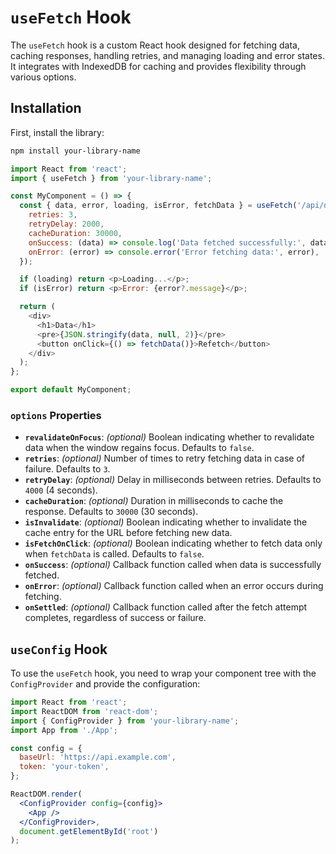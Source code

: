 # `useFetch` Hook

The `useFetch` hook is a custom React hook designed for fetching data, caching responses, handling retries, and managing loading and error states. It integrates with IndexedDB for caching and provides flexibility through various options.

## Installation

First, install the library:

```bash
npm install your-library-name

```

```js
import React from 'react';
import { useFetch } from 'your-library-name';

const MyComponent = () => {
  const { data, error, loading, isError, fetchData } = useFetch('/api/data', {
    retries: 3,
    retryDelay: 2000,
    cacheDuration: 30000,
    onSuccess: (data) => console.log('Data fetched successfully:', data),
    onError: (error) => console.error('Error fetching data:', error),
  });

  if (loading) return <p>Loading...</p>;
  if (isError) return <p>Error: {error?.message}</p>;

  return (
    <div>
      <h1>Data</h1>
      <pre>{JSON.stringify(data, null, 2)}</pre>
      <button onClick={() => fetchData()}>Refetch</button>
    </div>
  );
};

export default MyComponent;
```

### `options` Properties

- **`revalidateOnFocus`**: *(optional)* Boolean indicating whether to revalidate data when the window regains focus. Defaults to `false`.
- **`retries`**: *(optional)* Number of times to retry fetching data in case of failure. Defaults to `3`.
- **`retryDelay`**: *(optional)* Delay in milliseconds between retries. Defaults to `4000` (4 seconds).
- **`cacheDuration`**: *(optional)* Duration in milliseconds to cache the response. Defaults to `30000` (30 seconds).
- **`isInvalidate`**: *(optional)* Boolean indicating whether to invalidate the cache entry for the URL before fetching new data.
- **`isFetchOnClick`**: *(optional)* Boolean indicating whether to fetch data only when `fetchData` is called. Defaults to `false`.
- **`onSuccess`**: *(optional)* Callback function called when data is successfully fetched.
- **`onError`**: *(optional)* Callback function called when an error occurs during fetching.
- **`onSettled`**: *(optional)* Callback function called after the fetch attempt completes, regardless of success or failure.

## `useConfig` Hook

To use the `useFetch` hook, you need to wrap your component tree with the `ConfigProvider` and provide the configuration:

```jsx
import React from 'react';
import ReactDOM from 'react-dom';
import { ConfigProvider } from 'your-library-name';
import App from './App';

const config = {
  baseUrl: 'https://api.example.com',
  token: 'your-token',
};

ReactDOM.render(
  <ConfigProvider config={config}>
    <App />
  </ConfigProvider>,
  document.getElementById('root')
);

```